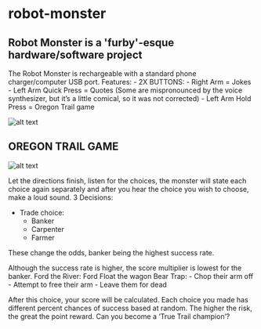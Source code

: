 # robot-monster
## Robot Monster is a 'furby'-esque hardware/software project

The Robot Monster is rechargeable with a standard phone charger/computer USB port.
Features:
	- 2X BUTTONS:
	- Right Arm = Jokes
	- Left Arm Quick Press = Quotes (Some are mispronounced by the voice synthesizer, but it’s a little comical, so it was not corrected)
	- Left Arm Hold Press = Oregon Trail game

![alt text][design]

[design]: https://i.imgur.com/UUB2Ms0.jpg?1 "Robot monster blueprint"

## OREGON TRAIL GAME

![alt text][logo]

[logo]: https://i.imgur.com/4lCi1CB.png?1 "Oregon Trail Sign"

Let the directions finish, listen for the choices, the monster will state each choice again separately and after you hear the choice you wish to choose, make a loud sound.
3 Decisions:
- Trade choice:
	- Banker
	- Carpenter
	- Farmer

These change the odds, banker being the highest success rate.

Although the success rate is higher, the score multiplier is lowest for the banker.
Ford the River: Ford
Float the wagon Bear Trap:
	- Chop their arm off
	- Attempt to free their arm
	- Leave them for dead

After this choice, your score will be calculated. Each choice you made has different percent chances of success based at random. The higher the risk, the great the point reward.
Can you become a ‘True Trail champion’?
